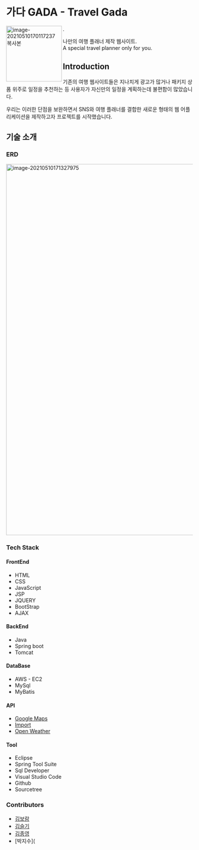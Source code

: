 # 가다 GADA - Travel Gada

<img width="150" alt="image-20210510170117237 복사본" src="https://user-images.githubusercontent.com/75013009/117630313-08848980-b1b6-11eb-9779-2d3e8f6f0e0f.png" align="left">.  

나만의 여행 플래너 제작 웹사이트.  
A special travel planner only for you.  



## Introduction

기존의 여행 웹사이트들은 지나치게 광고가 많거나 패키지 상품 위주로 일정을 추천하는 등 사용자가 자신만의 일정을 계획하는데 불편함이 많았습니다.

우리는 이러한 단점을 보완하면서 SNS와 여행 플래너를 결합한 새로운 형태의 웹 어플리케이션을 제작하고자 프로젝트를 시작했습니다.



## 기술 소개

### ERD

<img width="1000" alt="image-20210510171327975" src="https://user-images.githubusercontent.com/75013009/117854037-09a3dc80-b2c4-11eb-9abb-10fbc9604d3f.png">



### Tech Stack

#### FrontEnd

- HTML
- CSS
- JavaScript
- JSP
- JQUERY
- BootStrap
- AJAX



#### BackEnd

- Java
- Spring boot
- Tomcat



#### DataBase

- AWS - EC2
- MySql
- MyBatis



#### API

- [Google Maps](https://developers.google.com/maps?hl=ko)
- [Import](https://www.iamport.kr)
- [Open Weather](https://openweathermap.org/api)



#### Tool

- Eclipse
- Spring Tool Suite
- Sql Developer
- Visual Studio Code
- Github
- Sourcetree



### Contributors

- [김보람](https://github.com/gulchichi)
- [김슬기](https://github.com/seullkki)
- [김종영](https://github.com/jongyeongsseu)
- [박지수](
